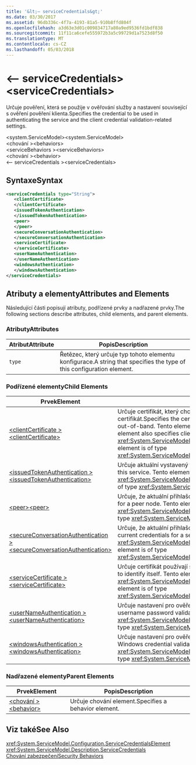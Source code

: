 ```yaml
---
title: '&lt;– serviceCredentials&gt;'
ms.date: 03/30/2017
ms.assetid: 96db336c-4f7a-4193-81a5-910b8ffd804f
ms.openlocfilehash: a3d63e3d01c009834717a80a9ed9536fd1bdf838
ms.sourcegitcommit: 11f11ca6cefe555972b3a5c99729d1a7523d8f50
ms.translationtype: MT
ms.contentlocale: cs-CZ
ms.lasthandoff: 05/03/2018
---
```

# <a name="ltservicecredentialsgt"></a><span data-ttu-id="d112a-102">&lt;– serviceCredentials&gt;</span><span class="sxs-lookup"><span data-stu-id="d112a-102">&lt;serviceCredentials&gt;</span></span>
<span data-ttu-id="d112a-103">Určuje pověření, která se použije v ověřování služby a nastavení související s ověření pověření klienta.</span><span class="sxs-lookup"><span data-stu-id="d112a-103">Specifies the credential to be used in authenticating the service and the client credential validation-related settings.</span></span>  
  
 <span data-ttu-id="d112a-104">\<system.ServiceModel></span><span class="sxs-lookup"><span data-stu-id="d112a-104">\<system.ServiceModel></span></span>  
<span data-ttu-id="d112a-105">\<chování ></span><span class="sxs-lookup"><span data-stu-id="d112a-105">\<behaviors></span></span>  
<span data-ttu-id="d112a-106">\<serviceBehaviors ></span><span class="sxs-lookup"><span data-stu-id="d112a-106">\<serviceBehaviors></span></span>  
<span data-ttu-id="d112a-107">\<chování ></span><span class="sxs-lookup"><span data-stu-id="d112a-107">\<behavior></span></span>  
<span data-ttu-id="d112a-108">\<– serviceCredentials ></span><span class="sxs-lookup"><span data-stu-id="d112a-108">\<serviceCredentials></span></span>  
  
## <a name="syntax"></a><span data-ttu-id="d112a-109">Syntaxe</span><span class="sxs-lookup"><span data-stu-id="d112a-109">Syntax</span></span>  
  
```xml  
<serviceCredentials type="String">  
   <clientCertificate>  
   </clientCertificate>  
   <issuedTokenAuthentication>  
   </issuedTokenAuthentication>  
   <peer>  
   </peer>  
   <secureConversationAuthentication>  
   </secureConversationAuthentication>  
   <serviceCertificate>  
   </serviceCertificate>  
   <userNameAuthentication>  
   </userNameAuthentication>  
   <windowsAuthentication>  
   </windowsAuthentication>  
</serviceCredentials>  
```  
  
## <a name="attributes-and-elements"></a><span data-ttu-id="d112a-110">Atributy a elementy</span><span class="sxs-lookup"><span data-stu-id="d112a-110">Attributes and Elements</span></span>  
 <span data-ttu-id="d112a-111">Následující části popisují atributy, podřízené prvky a nadřazené prvky.</span><span class="sxs-lookup"><span data-stu-id="d112a-111">The following sections describe attributes, child elements, and parent elements.</span></span>  
  
### <a name="attributes"></a><span data-ttu-id="d112a-112">Atributy</span><span class="sxs-lookup"><span data-stu-id="d112a-112">Attributes</span></span>  
  
|<span data-ttu-id="d112a-113">Atribut</span><span class="sxs-lookup"><span data-stu-id="d112a-113">Attribute</span></span>|<span data-ttu-id="d112a-114">Popis</span><span class="sxs-lookup"><span data-stu-id="d112a-114">Description</span></span>|  
|---------------|-----------------|  
|`type`|<span data-ttu-id="d112a-115">Řetězec, který určuje typ tohoto elementu konfigurace.</span><span class="sxs-lookup"><span data-stu-id="d112a-115">A string that specifies the type of this configuration element.</span></span>|  
  
### <a name="child-elements"></a><span data-ttu-id="d112a-116">Podřízené elementy</span><span class="sxs-lookup"><span data-stu-id="d112a-116">Child Elements</span></span>  
  
|<span data-ttu-id="d112a-117">Prvek</span><span class="sxs-lookup"><span data-stu-id="d112a-117">Element</span></span>|<span data-ttu-id="d112a-118">Popis</span><span class="sxs-lookup"><span data-stu-id="d112a-118">Description</span></span>|  
|-------------|-----------------|  
|[<span data-ttu-id="d112a-119">\<clientCertificate ></span><span class="sxs-lookup"><span data-stu-id="d112a-119">\<clientCertificate></span></span>](../../../../../docs/framework/configure-apps/file-schema/wcf/clientcertificate-of-servicecredentials.md)|<span data-ttu-id="d112a-120">Určuje certifikát, který chcete použít, pokud je k dispozici out-of-band klientský certifikát.</span><span class="sxs-lookup"><span data-stu-id="d112a-120">Specifies the certificate to be used when the client certificate is available out-of-band.</span></span> <span data-ttu-id="d112a-121">Tento element také určuje nastavení ověření certifikátu klienta.</span><span class="sxs-lookup"><span data-stu-id="d112a-121">This element also specifies client certificate validation settings.</span></span> <span data-ttu-id="d112a-122">Tento element je typu <xref:System.ServiceModel.Configuration.X509InitiatorCertificateServiceElement>.</span><span class="sxs-lookup"><span data-stu-id="d112a-122">This element is of type <xref:System.ServiceModel.Configuration.X509InitiatorCertificateServiceElement>.</span></span>|  
|[<span data-ttu-id="d112a-123">\<issuedTokenAuthentication ></span><span class="sxs-lookup"><span data-stu-id="d112a-123">\<issuedTokenAuthentication></span></span>](../../../../../docs/framework/configure-apps/file-schema/wcf/issuedtokenauthentication-of-servicecredentials.md)|<span data-ttu-id="d112a-124">Určuje aktuální vystavený token pro tuto službu.</span><span class="sxs-lookup"><span data-stu-id="d112a-124">Specifies the current issued token for this service.</span></span> <span data-ttu-id="d112a-125">Tento element je typu <xref:System.ServiceModel.Configuration.IssuedTokenServiceElement>.</span><span class="sxs-lookup"><span data-stu-id="d112a-125">This element is of type <xref:System.ServiceModel.Configuration.IssuedTokenServiceElement>.</span></span>|  
|[<span data-ttu-id="d112a-126">\<peer></span><span class="sxs-lookup"><span data-stu-id="d112a-126">\<peer></span></span>](../../../../../docs/framework/configure-apps/file-schema/wcf/peer-of-servicecredentials.md)|<span data-ttu-id="d112a-127">Určuje, že aktuální přihlašovací údaje pro uzel sdílené.</span><span class="sxs-lookup"><span data-stu-id="d112a-127">Specifies the current credentials for a peer node.</span></span> <span data-ttu-id="d112a-128">Tento element je typu <xref:System.ServiceModel.Configuration.PeerCredentialElement>.</span><span class="sxs-lookup"><span data-stu-id="d112a-128">This element is of type <xref:System.ServiceModel.Configuration.PeerCredentialElement>.</span></span>|  
|[<span data-ttu-id="d112a-129">\<secureConversationAuthentication ></span><span class="sxs-lookup"><span data-stu-id="d112a-129">\<secureConversationAuthentication></span></span>](../../../../../docs/framework/configure-apps/file-schema/wcf/secureconversationauthentication-of-servicecredential.md)|<span data-ttu-id="d112a-130">Určuje, že aktuální přihlašovací údaje pro zabezpečenou konverzaci.</span><span class="sxs-lookup"><span data-stu-id="d112a-130">Specifies the current credentials for a secure conversation.</span></span> <span data-ttu-id="d112a-131">Tento element je typu <xref:System.ServiceModel.Configuration.SecureConversationServiceElement>.</span><span class="sxs-lookup"><span data-stu-id="d112a-131">This element is of type <xref:System.ServiceModel.Configuration.SecureConversationServiceElement>.</span></span>|  
|[<span data-ttu-id="d112a-132">\<serviceCertificate ></span><span class="sxs-lookup"><span data-stu-id="d112a-132">\<serviceCertificate></span></span>](../../../../../docs/framework/configure-apps/file-schema/wcf/servicecertificate-of-servicecredentials.md)|<span data-ttu-id="d112a-133">Určuje certifikát používají službu identifikovat.</span><span class="sxs-lookup"><span data-stu-id="d112a-133">Specifies a certificate used by a service to identify itself.</span></span> <span data-ttu-id="d112a-134">Tento element je typu <xref:System.ServiceModel.Configuration.X509RecipientCertificateServiceElement>.</span><span class="sxs-lookup"><span data-stu-id="d112a-134">This element is of type <xref:System.ServiceModel.Configuration.X509RecipientCertificateServiceElement>.</span></span>|  
|[<span data-ttu-id="d112a-135">\<userNameAuthentication ></span><span class="sxs-lookup"><span data-stu-id="d112a-135">\<userNameAuthentication></span></span>](../../../../../docs/framework/configure-apps/file-schema/wcf/usernameauthentication.md)|<span data-ttu-id="d112a-136">Určuje nastavení pro ověření hesla uživatelské jméno.</span><span class="sxs-lookup"><span data-stu-id="d112a-136">Specifies the settings for username password validation.</span></span> <span data-ttu-id="d112a-137">Tento element je typu <xref:System.ServiceModel.Configuration.UserNameServiceElement>.</span><span class="sxs-lookup"><span data-stu-id="d112a-137">This element is of type <xref:System.ServiceModel.Configuration.UserNameServiceElement>.</span></span>|  
|[<span data-ttu-id="d112a-138">\<windowsAuthentication ></span><span class="sxs-lookup"><span data-stu-id="d112a-138">\<windowsAuthentication></span></span>](../../../../../docs/framework/configure-apps/file-schema/wcf/windowsauthentication-of-servicecredentials.md)|<span data-ttu-id="d112a-139">Určuje nastavení pro ověření přihlašovacích údajů Windows.</span><span class="sxs-lookup"><span data-stu-id="d112a-139">Specifies the settings for Windows credential validation.</span></span> <span data-ttu-id="d112a-140">Tento element je typu <xref:System.ServiceModel.Configuration.WindowsServiceElement>.</span><span class="sxs-lookup"><span data-stu-id="d112a-140">This element is of type <xref:System.ServiceModel.Configuration.WindowsServiceElement>.</span></span>|  
  
### <a name="parent-elements"></a><span data-ttu-id="d112a-141">Nadřazené elementy</span><span class="sxs-lookup"><span data-stu-id="d112a-141">Parent Elements</span></span>  
  
|<span data-ttu-id="d112a-142">Prvek</span><span class="sxs-lookup"><span data-stu-id="d112a-142">Element</span></span>|<span data-ttu-id="d112a-143">Popis</span><span class="sxs-lookup"><span data-stu-id="d112a-143">Description</span></span>|  
|-------------|-----------------|  
|[<span data-ttu-id="d112a-144">\<chování ></span><span class="sxs-lookup"><span data-stu-id="d112a-144">\<behavior></span></span>](../../../../../docs/framework/configure-apps/file-schema/wcf/behavior-of-endpointbehaviors.md)|<span data-ttu-id="d112a-145">Určuje chování element.</span><span class="sxs-lookup"><span data-stu-id="d112a-145">Specifies a behavior element.</span></span>|  
  
## <a name="see-also"></a><span data-ttu-id="d112a-146">Viz také</span><span class="sxs-lookup"><span data-stu-id="d112a-146">See Also</span></span>  
 <xref:System.ServiceModel.Configuration.ServiceCredentialsElement>  
 <xref:System.ServiceModel.Description.ServiceCredentials>  
 [<span data-ttu-id="d112a-147">Chování zabezpečení</span><span class="sxs-lookup"><span data-stu-id="d112a-147">Security Behaviors</span></span>](../../../../../docs/framework/wcf/feature-details/security-behaviors-in-wcf.md)
